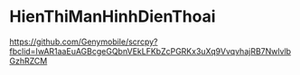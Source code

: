 # HienThiManHinhDienThoai
https://github.com/Genymobile/scrcpy?fbclid=IwAR1aaEuAGBcgeGQbnVEkLFKbZcPGRKx3uXq9VvqvhajRB7NwlvlbGzhRZCM
